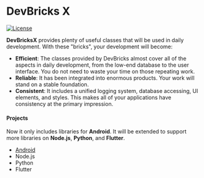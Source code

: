 # DevBricks X
[![License](https://poser.pugx.org/dreamfactory/dreamfactory/license.svg)](http://www.apache.org/licenses/LICENSE-2.0) 

**DevBricksX** provides plenty of useful classes that will be used in daily development. With these "bricks", your development will become:

- **Efficient**: The classes provided by DevBricks almost cover all of the aspects in daily development, from the low-end database to the user interface. You do not need to waste your time on those repeating work.
- **Reliable**:  It has been integrated into enormous products. Your work will stand on a stable foundation. 
- **Consistent**: It includes a unified logging system, database accessing, UI elements, and styles. This makes all of your applications have consistency at the primary impression.

#### Projects

Now it only includes libraries for **Android**. It will be extended to support more libraries on **Node.js**, **Python**, and **Flutter**.

- [Android](https://github.com/dailystudio/devbricksx-android)
- Node.js
- Python
- Flutter
